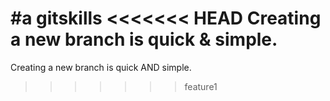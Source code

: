#a gitskills
<<<<<<< HEAD
Creating a new branch is quick & simple.
=======
Creating a new branch is quick AND simple.
>>>>>>> feature1
